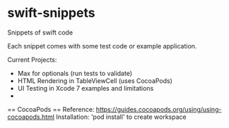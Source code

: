 # swift-snippets
Snippets of swift code

Each snippet comes with some test code or example application.

Current Projects: 
 * Max for optionals (run tests to validate)
 * HTML Rendering in TableViewCell (uses CocoaPods)
 * UI Testing in Xcode 7 examples and limitations
 * 
 

== CocoaPods == 
Reference: https://guides.cocoapods.org/using/using-cocoapods.html
Installation:  'pod install' to create workspace
